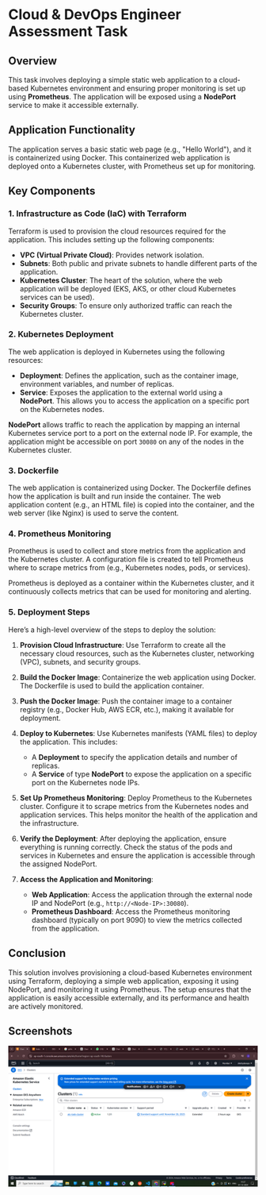 # Cloud & DevOps Engineer Assessment Task

## Overview

This task involves deploying a simple static web application to a cloud-based Kubernetes environment and ensuring proper monitoring is set up using **Prometheus**. The application will be exposed using a **NodePort** service to make it accessible externally.

## Application Functionality

The application serves a basic static web page (e.g., "Hello World"), and it is containerized using Docker. This containerized web application is deployed onto a Kubernetes cluster, with Prometheus set up for monitoring.

## Key Components

### 1. Infrastructure as Code (IaC) with Terraform

Terraform is used to provision the cloud resources required for the application. This includes setting up the following components:
- **VPC (Virtual Private Cloud)**: Provides network isolation.
- **Subnets**: Both public and private subnets to handle different parts of the application.
- **Kubernetes Cluster**: The heart of the solution, where the web application will be deployed (EKS, AKS, or other cloud Kubernetes services can be used).
- **Security Groups**: To ensure only authorized traffic can reach the Kubernetes cluster.
  
### 2. Kubernetes Deployment

The web application is deployed in Kubernetes using the following resources:

- **Deployment**: Defines the application, such as the container image, environment variables, and number of replicas.
- **Service**: Exposes the application to the external world using a **NodePort**. This allows you to access the application on a specific port on the Kubernetes nodes.

**NodePort** allows traffic to reach the application by mapping an internal Kubernetes service port to a port on the external node IP. For example, the application might be accessible on port `30080` on any of the nodes in the Kubernetes cluster.

### 3. Dockerfile

The web application is containerized using Docker. The Dockerfile defines how the application is built and run inside the container. The web application content (e.g., an HTML file) is copied into the container, and the web server (like Nginx) is used to serve the content.

### 4. Prometheus Monitoring

Prometheus is used to collect and store metrics from the application and the Kubernetes cluster. A configuration file is created to tell Prometheus where to scrape metrics from (e.g., Kubernetes nodes, pods, or services).

Prometheus is deployed as a container within the Kubernetes cluster, and it continuously collects metrics that can be used for monitoring and alerting.

### 5. Deployment Steps

Here’s a high-level overview of the steps to deploy the solution:

1. **Provision Cloud Infrastructure**: Use Terraform to create all the necessary cloud resources, such as the Kubernetes cluster, networking (VPC), subnets, and security groups.
   
2. **Build the Docker Image**: Containerize the web application using Docker. The Dockerfile is used to build the application container.

3. **Push the Docker Image**: Push the container image to a container registry (e.g., Docker Hub, AWS ECR, etc.), making it available for deployment.

4. **Deploy to Kubernetes**: Use Kubernetes manifests (YAML files) to deploy the application. This includes:
   - A **Deployment** to specify the application details and number of replicas.
   - A **Service** of type **NodePort** to expose the application on a specific port on the Kubernetes node IPs.
   
5. **Set Up Prometheus Monitoring**: Deploy Prometheus to the Kubernetes cluster. Configure it to scrape metrics from the Kubernetes nodes and application services. This helps monitor the health of the application and the infrastructure.

6. **Verify the Deployment**: After deploying the application, ensure everything is running correctly. Check the status of the pods and services in Kubernetes and ensure the application is accessible through the assigned NodePort.

7. **Access the Application and Monitoring**:
   - **Web Application**: Access the application through the external node IP and NodePort (e.g., `http://<Node-IP>:30080`).
   - **Prometheus Dashboard**: Access the Prometheus monitoring dashboard (typically on port 9090) to view the metrics collected from the application.

## Conclusion

This solution involves provisioning a cloud-based Kubernetes environment using Terraform, deploying a simple web application, exposing it using NodePort, and monitoring it using Prometheus. The setup ensures that the application is easily accessible externally, and its performance and health are actively monitored.

## Screenshots
![Script Running](https://github.com/AnandPattanashetti/cloud-devops-task/blob/main/Screenshot%20(722).png)

